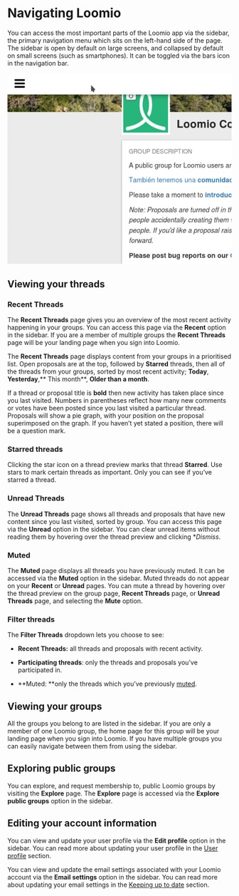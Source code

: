 # Navigating Loomio

You can access the most important parts of the Loomio app via the sidebar, the primary navigation menu which sits on the left-hand side of the page. The sidebar is open by default on large screens, and collapsed by default on small screens (such as smartphones). It can be toggled via the bars icon in the navigation bar.

<img class="gif" alt="opening sidebar animation" src="sidebar-en.gif" />

## Viewing your threads

### Recent Threads

The **Recent Threads** page gives you an overview of the most recent activity happening in your groups. You can access this page via the **Recent** option in the sidebar. If you are a member of multiple groups the **Recent Threads** page will be your landing page when you sign into Loomio.

The **Recent Threads** page displays content from your groups in a prioritised list. Open proposals are at the top, followed by **Starred** threads, then all of the threads from your groups, sorted by most recent activity; **Today**, **Yesterday**,** This month**, **Older than a month**.

If a thread or proposal title is **bold** then new activity has taken place since you last visited. Numbers in parentheses reflect how many new comments or votes have been posted since you last visited a particular thread. Proposals will show a pie graph, with your position on the proposal superimposed on the graph. If you haven’t yet stated a position, there will be a question mark.

### Starred threads

Clicking the star icon on a thread preview marks that thread **Starred**. Use stars to mark certain threads as important. Only you can see if you’ve starred a thread.

### Unread Threads

The **Unread Threads** page shows all threads and proposals that have new content since you last visited, sorted by group. You can access this page via the **Unread** option in the sidebar. You can clear unread items without reading them by hovering over the thread preview and clicking **Dismiss*.

### Muted

The **Muted** page displays all threads you have previously muted. It can be accessed via the **Muted** option in the sidebar. Muted threads do not appear on your **Recent** or **Unread** pages.  You can mute a thread by hovering over the thread preview on the group page, **Recent Threads** page, or **Unread Threads** page, and selecting the **Mute** option.


### Filter threads

The **Filter Threads** dropdown lets you choose to see:

* **Recent Threads:** all threads and proposals with recent activity.

* **Participating threads**: only the threads and proposals you’ve participated in.

* **Muted: **only the threads which you’ve previously [muted](keeping_up_to_date.html#thread-volume "goes to keeping up to date section of the help manual").

## Viewing your groups

All the groups you belong to are listed in the sidebar. If you are only a member of one Loomio group, the home page for this group will be your landing page when you sign into Loomio. If you have multiple groups you can easily navigate between them from using the sidebar.

## Exploring public groups

You can explore, and request membership to, public Loomio groups by visiting the **Explore** page. The **Explore** page is accessed via the **Explore public groups** option in the sidebar.


## Editing your account information

You can view and update your user profile via the **Edit profile** option in the sidebar. You can read more about updating your user profile in the [User profile](your_user_profile.html "goes to user profile section of the help manual") section.

You can view and update the email settings associated with your Loomio account via the **Email settings** option in the sidebar. You can read more about updating your email settings in the [Keeping up to date](keeping_up_to_date.html "goes to keeping up to date section of the help manual") section.
